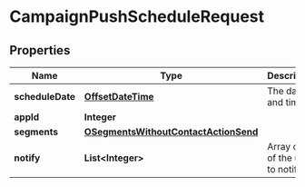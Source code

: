 

# CampaignPushScheduleRequest

## Properties

Name | Type | Description | Notes
------------ | ------------- | ------------- | -------------
**scheduleDate** | [**OffsetDateTime**](OffsetDateTime.md) | The date and time |  [optional]
**appId** | **Integer** |  | 
**segments** | [**OSegmentsWithoutContactActionSend**](OSegmentsWithoutContactActionSend.md) |  | 
**notify** | **List&lt;Integer&gt;** | Array of IDs of the users to notify |  [optional]



